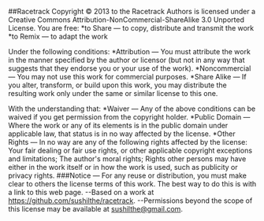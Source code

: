 ##Racetrack Copyright © 2013 to the Racetrack Authors is licensed under a Creative Commons Attribution-NonCommercial-ShareAlike 3.0 Unported License.
You are free:
*to Share — to copy, distribute and transmit the work
*to Remix — to adapt the work

Under the following conditions:
*Attribution — You must attribute the work in the manner specified by the author or licensor (but not in any way that suggests that they endorse you or your use of the work).
*Noncommercial — You may not use this work for commercial purposes.
*Share Alike — If you alter, transform, or build upon this work, you may distribute the resulting work only under the same or similar license to this one.

With the understanding that:
*Waiver — Any of the above conditions can be waived if you get permission from the copyright holder.
*Public Domain — Where the work or any of its elements is in the public domain under applicable law, that status is in no way affected by the license.
*Other Rights — In no way are any of the following rights affected by the license:
        Your fair dealing or fair use rights, or other applicable copyright exceptions and limitations;
        The author's moral rights;
        Rights other persons may have either in the work itself or in how the work is used, such as publicity or privacy rights.
###Notice — For any reuse or distribution, you must make clear to others the license terms of this work. The best way to do this is with a link to this web page.
--Based on a work at https://github.com/sushilthe/racetrack.
--Permissions beyond the scope of this license may be available at sushilthe@gmail.com.
